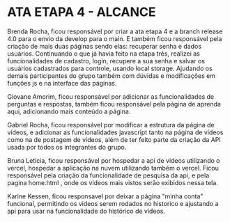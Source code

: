 # ATA ETAPA 4 - ALCANCE

Brenda Rocha, ficou responsável por criar a ata etapa 4 e a branch release 4.0 para o envio da develop para o main. E também ficou responsável pela criação de mais duas páginas sendo elas: recuperar senha e dados usuários. Continuando o que já havia feito na etapa três, realizei as funcionalidades de cadastro, login, recupere a sua senha e salvar os usuários cadastrados para controle, usando local storage. Ajudando os demais participantes do grupo também com dúvidas e modificações em funções js e na interface das páginas.

Giovane Amorim, ficou responsável por adicionar as funcionalidades de perguntas e respostas, também ficou responsável pela página de aprenda aqui, adicionando mais conteúdo a página.

Gabriel Rocha, ficou responsável por modificar a estrutura da página de vídeos, e adicionar as funcionalidades javascript tanto na página de vídeos como na de postagem de vídeos, além de ter feito parte da criação da API usada por todos os integrantes do grupo.

Bruna Leticia, ficou responsável por hospedar a api de videos utilizando o vercel, hospedar a aplicação na nuvem utilizando também o vercel. Ficou responsável pela criação da funcionalidade de pesquisa da api, e pela pagina home.html , onde os vídeos mais vistos serão exibidos nessa tela.

Karine Kessen, ficou responsavel por deixar a página "minha conta" funcional, permitindo os videos serem rodados no historico e ajustando a api para usar na funcionalidade do histórico de vídeos.